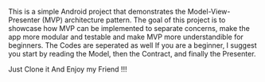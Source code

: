 This is a simple Android project that demonstrates the Model-View-Presenter (MVP) architecture pattern. The goal of this project is to showcase how MVP can be implemented to separate concerns, make the app more modular and testable and make MVP more understandible for beginners.
The Codes are seperated as well
If you are a beginner, I suggest you start by reading the Model, then the Contract, and finally the Presenter.

Just Clone it And Enjoy my Friend !!! 


